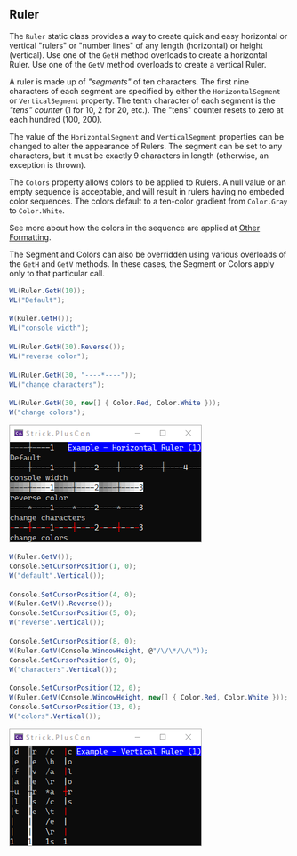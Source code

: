 ## Ruler
The `Ruler` static class provides a way to create quick and easy 
horizontal or vertical "rulers" or "number lines" of any length (horizontal)
or height (vertical). Use one of the `GetH` method overloads to create 
a horizontal Ruler. Use one of the `GetV` method overloads to create 
a vertical Ruler.

A ruler is made up of *"segments"* of ten characters. The first nine 
characters of each segment are specified by either the 
`HorizontalSegment` or `VerticalSegment` property. 
The tenth character of each segment is the *"tens" counter* (1 for 10, 2 for 20, etc.). 
The "tens" counter resets to zero at each hundred (100, 200).

The value of the `HorizontalSegment` and `VerticalSegment` properties can be 
changed to alter the appearance of Rulers. The segment can be set to any 
characters, but it must be exactly 9 characters in length (otherwise, an 
exception is thrown).

The `Colors` property allows colors to be applied to Rulers. 
A null value or an empty sequence is acceptable, and will result in 
rulers having no embeded color sequences. 
The colors default to a ten-color gradient from `Color.Gray` to `Color.White`.

See more about how the colors in the sequence are applied at 
[Other Formatting](otherFormatting.md#colorize).

The Segment and Colors can also be overridden using various overloads of 
the `GetH` and `GetV` methods. In these cases, the Segment or Colors apply only to that
particular call.

```c#
WL(Ruler.GetH(10));
WL("Default");

W(Ruler.GetH());
WL("console width");

WL(Ruler.GetH(30).Reverse());
WL("reverse color");

WL(Ruler.GetH(30, "----*----"));
WL("change characters");

WL(Ruler.GetH(30, new[] { Color.Red, Color.White }));
W("change colors");
```
![Example - Ruler - Horizontal 1](https://raw.githubusercontent.com/StrickTechnologies/Strick.PlusCon/master/SampleImages/ex_rulerH_1.png)

```c#
W(Ruler.GetV());
Console.SetCursorPosition(1, 0);
W("default".Vertical());

Console.SetCursorPosition(4, 0);
W(Ruler.GetV().Reverse());
Console.SetCursorPosition(5, 0);
W("reverse".Vertical());

Console.SetCursorPosition(8, 0);
W(Ruler.GetV(Console.WindowHeight, @"/\/\*/\/\"));
Console.SetCursorPosition(9, 0);
W("characters".Vertical());

Console.SetCursorPosition(12, 0);
W(Ruler.GetV(Console.WindowHeight, new[] { Color.Red, Color.White }));
Console.SetCursorPosition(13, 0);
W("colors".Vertical());
```
![Example - Ruler - Horizontal 1](https://raw.githubusercontent.com/StrickTechnologies/Strick.PlusCon/master/SampleImages/ex_rulerV_1.png)
